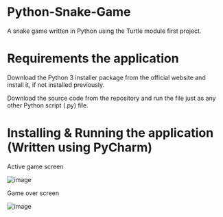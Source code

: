 # Python-Snake-Game
A snake game written in Python using the Turtle module first project.

# Requirements the application

Download the Python 3 installer package from the official website and install it, if not installed previously.

Download the source code from the repository and run the file just as any other Python script (.py) file.

# Installing & Running the application (Written using PyCharm)

Active game screen

![image](https://user-images.githubusercontent.com/120349975/206982833-c4217228-107e-41ea-886f-56f0f534c0e3.png)

Game over screen

![image](https://user-images.githubusercontent.com/120349975/206983577-ee423a2a-de0b-4a79-bad3-1fe1c2e8adce.png)


